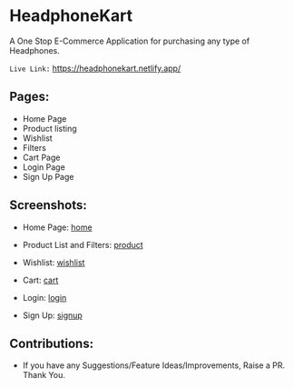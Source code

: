 # HeadphoneKart

A One Stop E-Commerce Application for purchasing any type of Headphones.

`Live Link:` https://headphonekart.netlify.app/

## Pages:

-   Home Page
-   Product listing
-   Wishlist
-   Filters
-   Cart Page
-   Login Page
-   Sign Up Page

## Screenshots:

-   Home Page:
    [home](assets/images/homepage.png)

-   Product List and Filters:
    [product](assets/images/product-listing.png)

-   Wishlist:
    [wishlist](assets/images/wishlist.png)

-   Cart:
    [cart](assets/images/cart.png)

-   Login:
    [login](assets/images/login.png)

-   Sign Up:
    [signup](assets/images/signup.png)

## Contributions:

-   If you have any Suggestions/Feature Ideas/Improvements, Raise a PR. Thank You.
